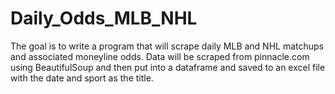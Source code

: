 # Daily_Odds_MLB_NHL
The goal is to write a program that will scrape daily MLB and NHL matchups and associated moneyline odds. Data will be scraped from pinnacle.com using BeautifulSoup and then put into a dataframe and saved to an excel file with the date and sport as the title.
